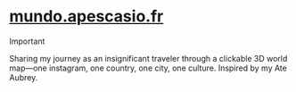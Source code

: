 # [mundo.apescasio.fr](https://mundo.apescasio.fr)

> [!IMPORTANT]  
> Sharing my journey as an insignificant traveler through a clickable 3D world map—one instagram, one country, one city, one culture. Inspired by my Ate Aubrey.